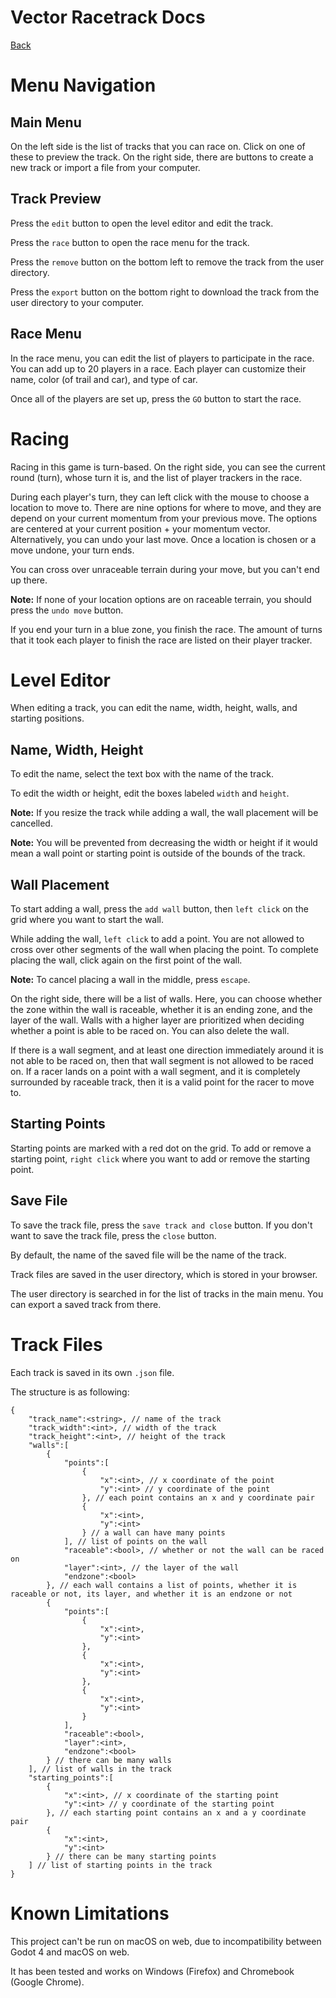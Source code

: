 # Vector Racetrack Docs

[Back](https://alexduggan1.github.io/SeniorProject/VectorRacetrack/)


# Menu Navigation

## Main Menu

On the left side is the list of tracks that you can race on. Click on one of these to preview the track. On the right side, there are buttons to create a new track or import a file from your computer.


## Track Preview

Press the `edit` button to open the level editor and edit the track.

Press the `race` button to open the race menu for the track.

Press the `remove` button on the bottom left to remove the track from the user directory.

Press the `export` button on the bottom right to download the track from the user directory to your computer.


## Race Menu

In the race menu, you can edit the list of players to participate in the race. You can add up to 20 players in a race. Each player can customize their name, color (of trail and car), and type of car.

Once all of the players are set up, press the `GO` button to start the race.


# Racing

Racing in this game is turn-based. On the right side, you can see the current round (turn), whose turn it is, and the list of player trackers in the race.

During each player's turn, they can left click with the mouse to choose a location to move to. There are nine options for where to move, and they are depend on your current momentum from your previous move. The options are centered at your current position + your momentum vector. Alternatively, you can undo your last move. Once a location is chosen or a move undone, your turn ends.

You can cross over unraceable terrain during your move, but 
you can't end up there.

**Note:** If none of your location options are on raceable terrain, you should press the `undo move` button.

If you end your turn in a blue zone, you finish the race. The amount of turns that it took each player to finish the race are listed on their player tracker.


# Level Editor

When editing a track, you can edit the name, width, height, walls, and starting positions.

## Name, Width, Height

To edit the name, select the text box with the name of the track.

To edit the width or height, edit the boxes labeled `width` and `height`. 

**Note:** If you resize the track while adding a wall, the wall placement will be cancelled.

**Note:** You will be prevented from decreasing the width or height if it would mean a wall point or starting point is outside of the bounds of the track.


## Wall Placement

To start adding a wall, press the `add wall` button, then `left click` on the grid where you want to start the wall.

While adding the wall, `left click` to add a point. You are not allowed to cross over other segments of the wall when placing the point. To complete placing the wall, click again on the first point of the wall.

**Note:** To cancel placing a wall in the middle, press `escape`.

On the right side, there will be a list of walls. Here, you can choose whether the zone within the wall is raceable, whether it is an ending zone, and the layer of the wall. Walls with a higher layer are prioritized when deciding whether a point is able to be raced on. You can also delete the wall.

If there is a wall segment, and at least one direction immediately around it is not able to be raced on, then that wall segment is not allowed to be raced on. If a racer lands on a point with a wall segment, and it is completely surrounded by raceable track, then it is a valid point for the racer to move to.


## Starting Points

Starting points are marked with a red dot on the grid. To add or remove a starting point, `right click` where you want to add or remove the starting point.


## Save File

To save the track file, press the `save track and close` button. If you don't want to save the track file, press the `close` button.

By default, the name of the saved file will be the name of the track.

Track files are saved in the user directory, which is stored in your browser.

The user directory is searched in for the list of tracks in the main menu. You can export a saved track from there.


# Track Files

Each track is saved in its own `.json` file.

The structure is as following:

    {
        "track_name":<string>, // name of the track
        "track_width":<int>, // width of the track
        "track_height":<int>, // height of the track
        "walls":[
            {
                "points":[
                    {
                        "x":<int>, // x coordinate of the point
                        "y":<int> // y coordinate of the point
                    }, // each point contains an x and y coordinate pair
                    {
                        "x":<int>,
                        "y":<int>
                    } // a wall can have many points
                ], // list of points on the wall
                "raceable":<bool>, // whether or not the wall can be raced on
                "layer":<int>, // the layer of the wall
                "endzone":<bool>
            }, // each wall contains a list of points, whether it is raceable or not, its layer, and whether it is an endzone or not
            {
                "points":[
                    {
                        "x":<int>,
                        "y":<int>
                    },
                    {
                        "x":<int>,
                        "y":<int>
                    },
                    {
                        "x":<int>,
                        "y":<int>
                    }
                ],
                "raceable":<bool>,
                "layer":<int>,
                "endzone":<bool>
            } // there can be many walls
        ], // list of walls in the track
        "starting_points":[
            {
                "x":<int>, // x coordinate of the starting point
                "y":<int> // y coordinate of the starting point
            }, // each starting point contains an x and a y coordinate pair
            {
                "x":<int>,
                "y":<int>
            } // there can be many starting points
        ] // list of starting points in the track
    }


# Known Limitations

This project can't be run on macOS on web, due to incompatibility between Godot 4 and macOS on web.

It has been tested and works on Windows (Firefox) and Chromebook (Google Chrome).